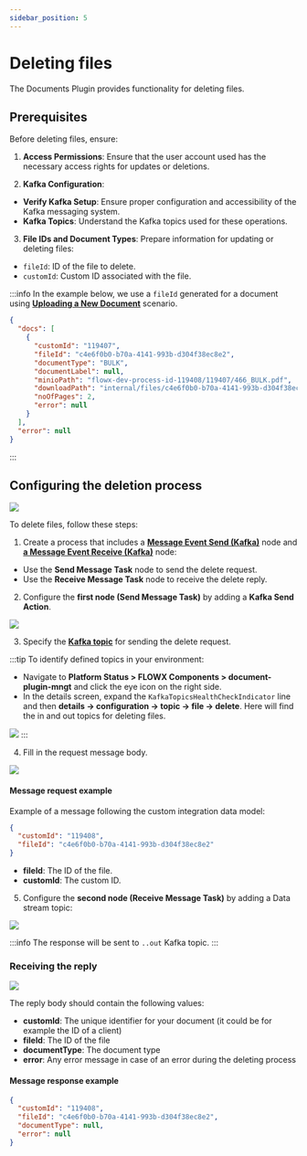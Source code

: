 ```yaml
---
sidebar_position: 5
---
```


# Deleting files

The Documents Plugin provides functionality for deleting files.

## Prerequisites

Before deleting files, ensure:

1. **Access Permissions**: Ensure that the user account used has the necessary access rights for updates or deletions.

2. **Kafka Configuration**:

- **Verify Kafka Setup**: Ensure proper configuration and accessibility of the Kafka messaging system.
- **Kafka Topics**: Understand the Kafka topics used for these operations.

3.  **File IDs and Document Types**: Prepare information for updating or deleting files:
 
- `fileId`: ID of the file to delete.
- `customId`: Custom ID associated with the file.

:::info
In the example below, we use a `fileId` generated for a document using [<u>**Uploading a New Document**</u>](./uploading-a-new-document.md) scenario.

```json
{
  "docs": [
    {
      "customId": "119407",
      "fileId": "c4e6f0b0-b70a-4141-993b-d304f38ec8e2",
      "documentType": "BULK",
      "documentLabel": null,
      "minioPath": "flowx-dev-process-id-119408/119407/466_BULK.pdf",
      "downloadPath": "internal/files/c4e6f0b0-b70a-4141-993b-d304f38ec8e2/download",
      "noOfPages": 2,
      "error": null
    }
  ],
  "error": null
}
```
:::

## Configuring the deletion process

![](https://s3.eu-west-1.amazonaws.com/docx.flowx.ai/release34/delete_file_proc.png)

To delete files, follow these steps:

1. Create a process that includes a [**Message Event Send (Kafka)**](../../../../../building-blocks/node/message-send-received-task-node.md#configuring-a-message-send-task-node) node and [**a Message Event Receive (Kafka)**](../../../../../building-blocks/node/message-send-received-task-node.md#configuring-a-message-receive-task-node) node:

* Use the **Send Message Task** node to send the delete request.
* Use the **Receive Message Task** node to receive the delete reply.

2. Configure the **first node (Send Message Task)** by adding a **Kafka Send Action**.

![](https://s3.eu-west-1.amazonaws.com/docx.flowx.ai/release34/delete_file_action.png)

3. Specify the [**Kafka topic**](../../../plugins-setup-guide/documents-plugin-setup/documents-plugin-setup.md#kafka-configuration) for sending the delete request.

:::tip
To identify defined topics in your environment:

-  Navigate to **Platform Status > FLOWX Components > document-plugin-mngt** and click the eye icon on the right side.
-  In the details screen, expand the `KafkaTopicsHealthCheckIndicator` line and then **details → configuration → topic → file → delete**. Here will find the in and out topics for deleting files.

![](https://s3.eu-west-1.amazonaws.com/docx.flowx.ai/release34/delete_topics.png)
:::

4. Fill in the request message body.

![](https://s3.eu-west-1.amazonaws.com/docx.flowx.ai/release34/delete_request_message.png)

#### Message request example

Example of a message following the custom integration data model:

```json
{
  "customId": "119408",
  "fileId": "c4e6f0b0-b70a-4141-993b-d304f38ec8e2"
}
```

* **fileId**: The ID of the file.
* **customId**: The custom ID.

5. Configure the **second node (Receive Message Task)** by adding a Data stream topic:

![](https://s3.eu-west-1.amazonaws.com/docx.flowx.ai/release34/delete_stream.png)


:::info
The response will be sent to `..out` Kafka topic.
:::


### Receiving the reply

![](https://s3.eu-west-1.amazonaws.com/docx.flowx.ai/release34/delete_response.png)

The reply body should contain the following values:

- **customId**: The unique identifier for your document (it could be for example the ID of a client)
- **fileId**: The ID of the file
- **documentType**: The document type
- **error**: Any error message in case of an error during the deleting process

#### Message response example

```json
{
  "customId": "119408",
  "fileId": "c4e6f0b0-b70a-4141-993b-d304f38ec8e2",
  "documentType": null,
  "error": null
}
```
